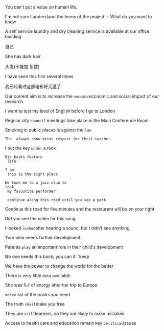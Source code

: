 You can't put a  value on human life.



I'm not sure I understand the terms of the project. – What do you want to know





A  self service laundry and dry cleaning service is available at our office building



自己





She has dark hair

头发(不能加 复数)





I have seen this film  several times

我已经看过这部电影好几遍了





Our current aim is to increase the `encomic`economic and social impact of our research





I want to test my level of English before I go to London







Regular city `council` meetings take place in the Main Conference Room







Smoking in public places is against the `law`





```
The  always show great respect for their teacher
```





I put the key `under` a rock



```
His books feature 
 life
```



```
I am 
 this is the right place
```



```
He took me to a jazz club to 
look
 my favourite performer
```



```
 continue along this road until you see a park
```





Continue this road for five minutes and the restaurant will be on your right

Did you see the video for this song



I looked `looked`after hearing a sound, but I didn’t see anything



Your idea needs further development.

Parents `play` an important role in their child's development

No one needs this book; you can it ``keep`



We have the power to change the world for the better 

There is very little `data` available



She was full of energy after her trip to Europe

 `make`a list of the books you need

The truth `shall`make you free

They are `still`learners, so they are likely to make mistakes



Access to health care and education remain key `political`issues